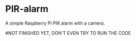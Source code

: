 # PIR-alarm
A simple Raspberry Pi PIR alarm with a camera.

#NOT FINISHED YET, DON'T EVEN TRY TO RUN THE CODE
